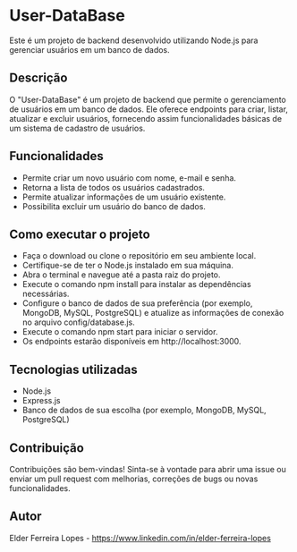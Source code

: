 # User-DataBase
Este é um projeto de backend desenvolvido utilizando Node.js para gerenciar usuários em um banco de dados.

## Descrição
O "User-DataBase" é um projeto de backend que permite o gerenciamento de usuários em um banco de dados. Ele oferece endpoints para criar, listar, atualizar e excluir usuários, fornecendo assim funcionalidades básicas de um sistema de cadastro de usuários.

## Funcionalidades
 - Permite criar um novo usuário com nome, e-mail e senha.
 - Retorna a lista de todos os usuários cadastrados.
 - Permite atualizar informações de um usuário existente.
 - Possibilita excluir um usuário do banco de dados.

## Como executar o projeto
 - Faça o download ou clone o repositório em seu ambiente local.
 - Certifique-se de ter o Node.js instalado em sua máquina.
 - Abra o terminal e navegue até a pasta raiz do projeto.
 - Execute o comando npm install para instalar as dependências necessárias.
 - Configure o banco de dados de sua preferência (por exemplo, MongoDB, MySQL, PostgreSQL) e atualize as informações de conexão no arquivo config/database.js.
 - Execute o comando npm start para iniciar o servidor.
 - Os endpoints estarão disponíveis em http://localhost:3000.

## Tecnologias utilizadas
 - Node.js
 - Express.js
 - Banco de dados de sua escolha (por exemplo, MongoDB, MySQL, PostgreSQL)

## Contribuição
Contribuições são bem-vindas! Sinta-se à vontade para abrir uma issue ou enviar um pull request com melhorias, correções de bugs ou novas funcionalidades.

## Autor
Elder Ferreira Lopes - https://www.linkedin.com/in/elder-ferreira-lopes
